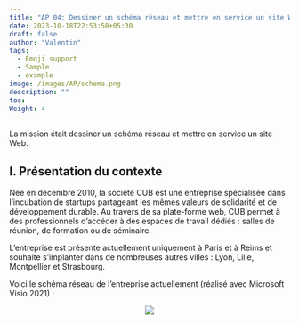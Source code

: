 ```yaml
---
title: "AP 04: Dessiner un schéma réseau et mettre en service un site Web "
date: 2023-10-18T22:53:58+05:30
draft: false
author: "Valentin"
tags:
  - Emoji support
  - Sample
  - example
image: /images/AP/schema.png
description: ""
toc: 
Weight: 4
---
```


La mission était dessiner un schéma réseau et mettre en service un site Web.

## I. Présentation du contexte

Née en décembre 2010, la société CUB est une entreprise spécialisée dans l’incubation de startups partageant les mêmes valeurs de solidarité et de développement durable. Au travers de sa plate-forme web, CUB permet à des professionnels d’accéder à des espaces de travail dédiés : salles de réunion, de formation ou de séminaire.

L’entreprise est présente actuellement uniquement à Paris et à Reims et souhaite s’implanter dans de nombreuses autres villes : Lyon, Lille, Montpellier et Strasbourg.

Voici le schéma réseau de l’entreprise actuellement (réalisé avec Microsoft Visio 2021) :
<center><img src="/images/AP/schema1.png"></center> 


